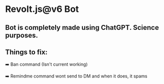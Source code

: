 # Revolt.js@v6 Bot
## Bot is completely made using ChatGPT. Science purposes.


## Things to fix:
➡️ Ban command (Isn't current working)

➡️ Remindme command wont send to DM and when it does, it spams

